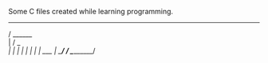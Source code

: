 Some C files created while learning programming.

  _________
 /  ______  \
|  /      \__\
|  |
|  |
|  |
|  |       ___
|   \_____/  /
 \__________/
